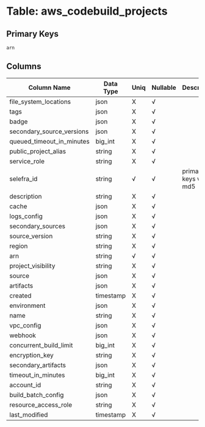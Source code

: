 # Table: aws_codebuild_projects

## Primary Keys 

```
arn
```


## Columns 

|  Column Name   |  Data Type  | Uniq | Nullable | Description | 
|  ----  | ----  | ----  | ----  | ---- | 
| file_system_locations | json | X | √ |  | 
| tags | json | X | √ |  | 
| badge | json | X | √ |  | 
| secondary_source_versions | json | X | √ |  | 
| queued_timeout_in_minutes | big_int | X | √ |  | 
| public_project_alias | string | X | √ |  | 
| service_role | string | X | √ |  | 
| selefra_id | string | √ | √ | primary keys value md5 | 
| description | string | X | √ |  | 
| cache | json | X | √ |  | 
| logs_config | json | X | √ |  | 
| secondary_sources | json | X | √ |  | 
| source_version | string | X | √ |  | 
| region | string | X | √ |  | 
| arn | string | √ | √ |  | 
| project_visibility | string | X | √ |  | 
| source | json | X | √ |  | 
| artifacts | json | X | √ |  | 
| created | timestamp | X | √ |  | 
| environment | json | X | √ |  | 
| name | string | X | √ |  | 
| vpc_config | json | X | √ |  | 
| webhook | json | X | √ |  | 
| concurrent_build_limit | big_int | X | √ |  | 
| encryption_key | string | X | √ |  | 
| secondary_artifacts | json | X | √ |  | 
| timeout_in_minutes | big_int | X | √ |  | 
| account_id | string | X | √ |  | 
| build_batch_config | json | X | √ |  | 
| resource_access_role | string | X | √ |  | 
| last_modified | timestamp | X | √ |  | 


